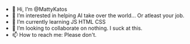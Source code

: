 - 👋 Hi, I’m @MattyKatos
- 👀 I’m interested in helping AI take over the world... Or atleast your job.
- 🌱 I’m currently learning JS HTML CSS
- 💞️ I’m looking to collaborate on nothing. I suck at this.
- 📫 How to reach me: Please don't.

<!---
MattyKatos/MattyKatos is a ✨ special ✨ repository because its `README.md` (this file) appears on your GitHub profile.
You can click the Preview link to take a look at your changes.
--->
